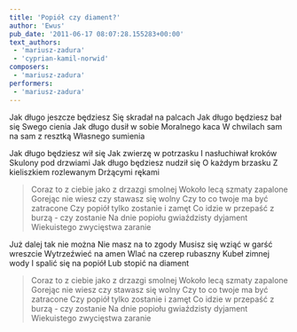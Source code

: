 ```yaml
---
title: 'Popiół czy diament?'
author: 'Ewus'
pub_date: '2011-06-17 08:07:28.155283+00:00'
text_authors:
 - 'mariusz-zadura'
 - 'cyprian-kamil-norwid'
composers:
 - 'mariusz-zadura'
performers:
 - 'mariusz-zadura'
---
```


Jak długo jeszcze będziesz
Się skradał na palcach
Jak długo będziesz bał się
Swego cienia
Jak długo dusił w sobie 
Moralnego kaca
W chwilach sam na sam z resztką
Własnego sumienia

Jak długo będziesz wił się
Jak zwierzę w potrzasku
I nasłuchiwał kroków
Skulony pod drzwiami
Jak długo będziesz nudził się
O każdym brzasku
Z kieliszkiem rozlewanym 
Drżącymi rękami

>Coraz to z ciebie jako z drzazgi smolnej
>Wokoło lecą szmaty zapalone
>Gorejąc nie wiesz czy stawasz się wolny
>Czy to co twoje ma być zatracone
>Czy popiół tylko zostanie i zamęt
>Co idzie w przepaść z burzą - czy zostanie
>Na dnie popiołu gwiaździsty dyjament
>Wiekuistego zwycięstwa zaranie
 
Już dalej tak nie można
Nie masz na to zgody
Musisz się wziąć w garść wreszcie
Wytrzeźwieć na amen
Wlać na czerep rubaszny
Kubeł zimnej wody
I spalić się na popiół
Lub stopić na diament

>Coraz to z ciebie jako z drzazgi smolnej
>Wokoło lecą szmaty zapalone
>Gorejąc nie wiesz czy stawasz się wolny
>Czy to co twoje ma być zatracone
>Czy popiół tylko zostanie i zamęt
>Co idzie w przepaść z burzą - czy zostanie
>Na dnie popiołu gwiaździsty dyjament
>Wiekuistego zwycięstwa zaranie